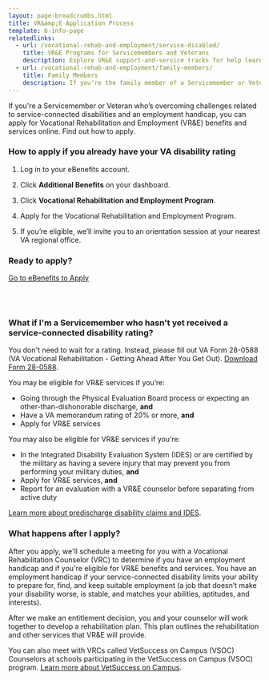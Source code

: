 ```yaml
---
layout: page-breadcrumbs.html
title: VR&amp;E Application Process
template: 6-info-page
relatedlinks:
  - url: /vocational-rehab-and-employment/service-disabled/
    title: VR&E Programs for Servicemembers and Veterans
    description: Explore VR&E support-and-service tracks for help learning new skills, finding a new job, starting a business, getting educational counseling, or returning to your former job.   
  - url: /vocational-rehab-and-employment/family-members/
    title: Family Members
    description: If you're the family member of a Servicemember or Veteran with a service-connected disability, find out if you may be eligible for certain counseling services, training, and education benefits. 
---
```


<div class="va-introtext">

If you're a Servicemember or Veteran who’s overcoming challenges related to service-connected disabilities and an employment handicap, you can apply for Vocational Rehabilitation and Employment (VR&amp;E) benefits and services online. Find out how to apply.  

</div>

### How to apply if you already have your VA disability rating

<ol class="process">

<li class="process-step list-one">

Log in to your eBenefits account.

</li>

<li class="process-step list-two">

Click **Additional Benefits** on your dashboard.

</li>

<li class="process-step list-three">

Click **Vocational Rehabilitation and Employment Program**.

</li>

<li class="process-step list-four">

Apply for the Vocational Rehabilitation and Employment Program. 

</li>

<li class="process-step list-five">

If you’re eligible, we’ll invite you to an orientation session at your nearest VA regional office.

</li>
</ol>

### Ready to apply?

<a class="usa-button-primary va-button-primary" href="https://www.ebenefits.va.gov/ebenefits/homepage">Go to eBenefits to Apply</a>

<br>

<br>

<div class="feature" markdown=“1”>

### What if I'm a Servicemember who hasn't yet received a service-connected disability rating?

You don't need to wait for a rating. Instead, please fill out VA Form 28-0588 (VA Vocational Rehabilitation - Getting Ahead After You Get Out). [Download Form 28-0588](http://www.vba.va.gov/pubs/forms/VBA-28-0588-ARE.pdf).

You may be eligible for VR&amp;E services if you’re:
- Going through the Physical Evaluation Board process or expecting an other-than-dishonorable discharge, **and**
- Have a VA memorandum rating of 20% or more, **and**
- Apply for VR&E services

You may also be eligible for VR&amp;E services if you’re:
- In the Integrated Disability Evaluation System (IDES) or are certified by the military as having a severe injury that may prevent you from performing your military duties, **and**
- Apply for VR&E services, **and**
- Report for an evaluation with a VR&E counselor before separating from active duty

[Learn more about predischarge disability claims and IDES](/disability-benefits/apply/claim-types/predischarge-claim).

</div>


### What happens after I apply?

After you apply, we'll schedule a meeting for you with a Vocational Rehabilitation Counselor (VRC) to determine if you have an employment handicap and if you're eligible for VR&amp;E benefits and services. You have an employment handicap if your service-connected disability limits your ability to prepare for, find, and keep suitable employment (a job that doesn’t make your disability worse, is stable, and matches your abilities, aptitudes, and interests). 

After we make an entitlement decision, you and your counselor will work together to develop a rehabilitation plan. This plan outlines the rehabilitation and other services that VR&amp;E will provide.

You can also meet with VRCs called VetSuccess on Campus (VSOC) Counselors at schools participating in the VetSuccess on Campus (VSOC) program. [Learn more about VetSuccess on Campus](/vocational-rehab-and-employment/vetsuccess/).

<div markdown="0"><br></div>

